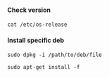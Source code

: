 #### Check version

``cat /etc/os-release``

#### Install specific deb

``sudo dpkg -i /path/to/deb/file``

``sudo apt-get install -f``
